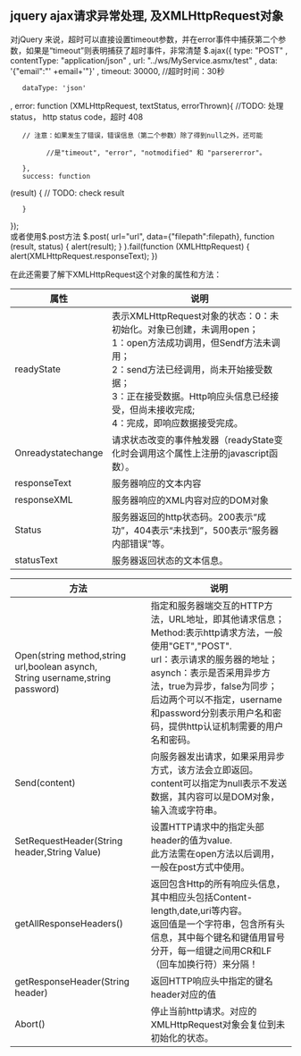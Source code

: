 ## jquery ajax请求异常处理, 及XMLHttpRequest对象
对jQuery 来说，超时可以直接设置timeout参数，并在error事件中捕获第二个参数，如果是“timeout”则表明捕获了超时事件，非常清楚
$.ajax({
       type: "POST"
,
       contentType: "application/json"
,
       url: "../ws/MyService.asmx/test"
,
       data: '{"email":"'
+email+'"}'
,
       timeout: 30000, //超时时间：30秒

       dataType: 'json'
,
       error: function
(XMLHttpRequest, textStatus, errorThrown){
       //TODO: 处理status， http status code，超时 408

       // 注意：如果发生了错误，错误信息（第二个参数）除了得到null之外，还可能

             //是"timeout", "error", "notmodified" 和 "parsererror"。

       },
       success: function
(result) {
         // TODO: check result

       }
});  
或者使用$.post方法
$.post(
    url="url",
    data={"filepath":filepath},
    function (result, status) {
        alert(result);
    }
).fail(function (XMLHttpRequest) {
    alert(XMLHttpRequest.responseText);
})

在此还需要了解下XMLHttpRequest这个对象的属性和方法：

| 属性 | 说明 |
| ---- | ---- |
| readyState | 表示XMLHttpRequest对象的状态：0：未初始化。对象已创建，未调用open；<br>1：open方法成功调用，但Sendf方法未调用；<br>2：send方法已经调用，尚未开始接受数据； <br>3：正在接受数据。Http响应头信息已经接受，但尚未接收完成;<br>4：完成，即响应数据接受完成。|
| Onreadystatechange | 请求状态改变的事件触发器（readyState变化时会调用这个属性上注册的javascript函数）。 |
| responseText | 服务器响应的文本内容 |
| responseXML | 服务器响应的XML内容对应的DOM对象 |
| Status | 服务器返回的http状态码。200表示“成功”，404表示“未找到”，500表示“服务器内部错误”等。 |
| statusText | 服务器返回状态的文本信息。 |


| 方法 | 说明 |
| ---- | ---- |
| Open(string method,string url,boolean asynch,<br>String username,string password) | 指定和服务器端交互的HTTP方法，URL地址，即其他请求信息；<br>Method:表示http请求方法，一般使用"GET","POST".<br>url：表示请求的服务器的地址；<br>asynch：表示是否采用异步方法，true为异步，false为同步；<br>后边两个可以不指定，username和password分别表示用户名和密码，提供http认证机制需要的用户名和密码。
| Send(content) | 向服务器发出请求，如果采用异步方式，该方法会立即返回。<br>content可以指定为null表示不发送数据，其内容可以是DOM对象，输入流或字符串。
| SetRequestHeader(String header,String Value) | 设置HTTP请求中的指定头部header的值为value.<br>此方法需在open方法以后调用，一般在post方式中使用。
| getAllResponseHeaders() |返回包含Http的所有响应头信息，其中相应头包括Content-length,date,uri等内容。<br>返回值是一个字符串，包含所有头信息，其中每个键名和键值用冒号分开，每一组键之间用CR和LF（回车加换行符）来分隔！
| getResponseHeader(String header) | 返回HTTP响应头中指定的键名header对应的值 |
| Abort() | 停止当前http请求。对应的XMLHttpRequest对象会复位到未初始化的状态。|
